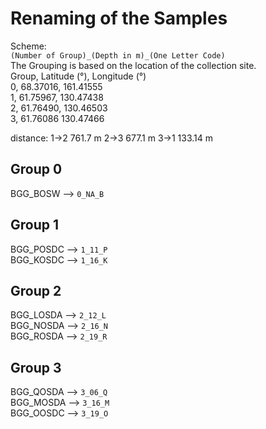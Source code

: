 # Renaming of the Samples

Scheme:\
`(Number of Group)_(Depth in m)_(One Letter Code)`\
The Grouping is based on the location of the collection site.\
Group, Latitude (°), Longitude (°)\
0, 68.37016, 161.41555\
1, 61.75967, 130.47438\
2, 61.76490, 130.46503\
3, 61.76086 130.47466

distance:
1->2   761.7 m
2->3   677.1 m
3->1   133.14 m

## Group 0
BGG_BOSW --> `0_NA_B`

## Group 1
BGG_POSDC --> `1_11_P`\
BGG_KOSDC --> `1_16_K`

## Group 2
BGG_LOSDA --> `2_12_L`\
BGG_NOSDA --> `2_16_N`\
BGG_ROSDA --> `2_19_R`

## Group 3
BGG_QOSDA --> `3_06_Q`\
BGG_MOSDA --> `3_16_M`\
BGG_OOSDC --> `3_19_O`
